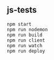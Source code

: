 ## js-tests

```
npm start
npm run nodemon
npm run build
npm run client
npm run watch
npm run deploy

```
